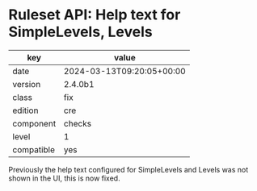 [//]: # (werk v2)
# Ruleset API: Help text for SimpleLevels, Levels

key        | value
---------- | ---
date       | 2024-03-13T09:20:05+00:00
version    | 2.4.0b1
class      | fix
edition    | cre
component  | checks
level      | 1
compatible | yes

Previously the help text configured for SimpleLevels and Levels was not shown in the UI, this is now fixed.

